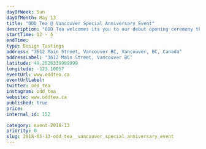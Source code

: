 ```yaml
---
dayOfWeek: Sun
dayOfMonth: May 13
title: "ODD Tea @ Vancouver Special Anniversary Event"
description: "ODD Tea welcomes its you to our debut opening ceremony through VDW. Join us at our POP up at the Vancouver Special Anniversary event.<br> <br> Exclusively for this debut, a handful of meticulously curated tea infused beverages will be served for tasting. <br> <br> Amid a variety of roses and orchids, ODD Tea share the story behind its inception, health benefits of locally purveyed ingredients, and the know-how to making delicious recipes with an odd twist."
startTime: 12 - 5 
endTime: 
type: Design Tastings
address: "3612 Main Street, Vancouver BC, Vancouver, BC, Canada"
addressLabel: "3612 Main Street, Vancouver BC"
latitude: 49.2526339999999
longitude: -123.10057
eventUrl: www.oddtea.ca
eventUrlLabel: 
twitter: odd_tea
instagram: odd_tea
website: www.oddtea.ca
published: true
price: 
internal_id: 152

category: event-2018-13
priority: 0
slug: 2018-05-13-odd_tea__vancouver_special_anniversary_event
---
```

